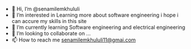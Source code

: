 - 👋 Hi, I’m @senamilemkhululi
- 👀 I’m interested in Learning more about software engineering i hope i can accure my skills in this site
- 🌱 I’m currently learning Software engineering and electrical engineering
- 💞️ I’m looking to collaborate on ...
- 📫 How to reach me senamilemkhululi11@gmai.com

<!---
senamilemkhululi/senamilemkhululi is a ✨ special ✨ repository because its `README.md` (this file) appears on your GitHub profile.
You can click the Preview link to take a look at your changes.
--->
